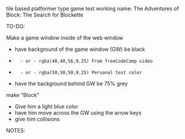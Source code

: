 tile based platformer type game test
working name:
The Adventures of Block: The Search for Blockette

TO-DO:

Make a game window inside of the web window
*    have background of the game window (GW) be black
*       - or - rgba(40,48,56,0.25) From freeCodeCamp video
*       - or - rgba(50,50,50,0.25) Personal test color
*    have the background behind GW be 75% grey

make "Block"
*    Give him a light blue color
*    have him move across the GW using the arrow keys
*    give him collisions

NOTES:

